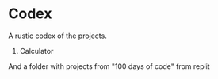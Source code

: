 # Codex
A rustic codex of the projects.
1. Calculator
<!--
2.
3.
4.
5.
6.
7.
8.
9.
10.
-->
And a folder with projects from "100 days of code" from replit 